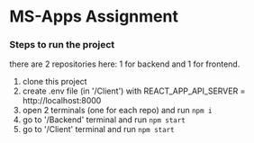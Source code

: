 # MS-Apps Assignment

### Steps to run the project

there are 2 repositories here: 1 for backend and 1 for frontend.

1. clone this project
2. create .env file (in '/Client') with REACT_APP_API_SERVER = http://localhost:8000
3. open 2 terminals (one for each repo) and run `npm i`
4. go to '/Backend' terminal and run `npm start`
5. go to '/Client' terminal and run `npm start`
